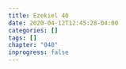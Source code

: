 ```yaml
---
title: Ezekiel 40
date: 2020-04-12T12:45:28-04:00
categories: []
tags: []
chapter: "040"
inprogress: false
---
```


